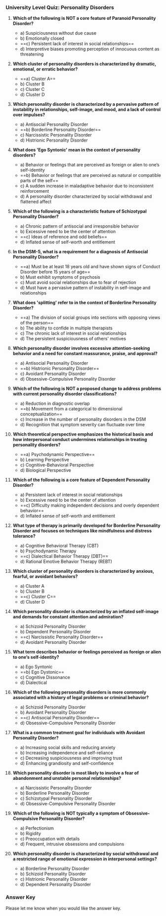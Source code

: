 ### University Level Quiz: Personality Disorders

1. **Which of the following is NOT a core feature of Paranoid Personality Disorder?**
   - a) Suspiciousness without due cause
   - b) Emotionally closed
   - ==c) Persistent lack of interest in social relationships==
   - d) Interpretive biases promoting perception of innocuous content as threatening

2. **Which cluster of personality disorders is characterized by dramatic, emotional, or erratic behavior?**
   - ==a) Cluster A==
   - b) Cluster B
   - c) Cluster C
   - d) Cluster D

3. **Which personality disorder is characterized by a pervasive pattern of instability in relationships, self-image, and mood, and a lack of control over impulses?**
   - a) Antisocial Personality Disorder
   - ==b) Borderline Personality Disorder==
   - c) Narcissistic Personality Disorder
   - d) Histrionic Personality Disorder

4. **What does 'Ego Syntonic' mean in the context of personality disorders?**
   - a) Behavior or feelings that are perceived as foreign or alien to one’s self-identity
   - ==b) Behavior or feelings that are perceived as natural or compatible parts of the self==
   - c) A sudden increase in maladaptive behavior due to inconsistent reinforcement
   - d) A personality disorder characterized by social withdrawal and flattened affect

5. **Which of the following is a characteristic feature of Schizotypal Personality Disorder?**
   - a) Chronic pattern of antisocial and irresponsible behavior
   - b) Excessive need to be the center of attention
   - ==c) Ideas of reference and odd beliefs==
   - d) Inflated sense of self-worth and entitlement

6. **In the DSM-5, what is a requirement for a diagnosis of Antisocial Personality Disorder?**
   - ==a) Must be at least 18 years old and have shown signs of Conduct Disorder before 15 years of age==
   - b) Must exhibit symptoms of psychosis
   - c) Must avoid social relationships due to fear of rejection
   - d) Must have a pervasive pattern of instability in self-image and relationships

7. **What does 'splitting' refer to in the context of Borderline Personality Disorder?**
   - ==a) The division of social groups into sections with opposing views of the person==
   - b) The ability to confide in multiple therapists
   - c) The chronic lack of interest in social relationships
   - d) The persistent suspiciousness of others' motives

8. **Which personality disorder involves excessive attention-seeking behavior and a need for constant reassurance, praise, and approval?**
   - a) Antisocial Personality Disorder
   - ==b) Histrionic Personality Disorder==
   - c) Avoidant Personality Disorder
   - d) Obsessive-Compulsive Personality Disorder

9. **Which of the following is NOT a proposed change to address problems with current personality disorder classifications?**
   - a) Reduction in diagnostic overlap
   - ==b) Movement from a categorical to dimensional conceptualization==
   - c) Increase in the number of personality disorders in the DSM
   - d) Recognition that symptom severity can fluctuate over time

10. **Which theoretical perspective emphasizes the historical basis and how interpersonal conduct undermines relationships in treating personality disorders?**
    - ==a) Psychodynamic Perspective==
    - b) Learning Perspective
    - c) Cognitive-Behavioral Perspective
    - d) Biological Perspective

11. **Which of the following is a core feature of Dependent Personality Disorder?**
    - a) Persistent lack of interest in social relationships
    - b) Excessive need to be the center of attention
    - ==c) Difficulty making independent decisions and overly dependent behavior==
    - d) Inflated sense of self-worth and entitlement

12. **What type of therapy is primarily developed for Borderline Personality Disorder and focuses on techniques like mindfulness and distress tolerance?**
    - a) Cognitive Behavioral Therapy (CBT)
    - b) Psychodynamic Therapy
    - ==c) Dialectical Behavior Therapy (DBT)==
    - d) Rational Emotive Behavior Therapy (REBT)

13. **Which cluster of personality disorders is characterized by anxious, fearful, or avoidant behaviors?**
    - a) Cluster A
    - b) Cluster B
    - ==c) Cluster C==
    - d) Cluster D

14. **Which personality disorder is characterized by an inflated self-image and demands for constant attention and admiration?**
    - a) Schizoid Personality Disorder
    - b) Dependent Personality Disorder
    - ==c) Narcissistic Personality Disorder==
    - d) Avoidant Personality Disorder

15. **What term describes behavior or feelings perceived as foreign or alien to one’s self-identity?**
    - a) Ego Syntonic
    - ==b) Ego Dystonic==
    - c) Cognitive Dissonance
    - d) Dialectical

16. **Which of the following personality disorders is more commonly associated with a history of legal problems or criminal behavior?**
    - a) Schizoid Personality Disorder
    - b) Avoidant Personality Disorder
    - ==c) Antisocial Personality Disorder==
    - d) Obsessive-Compulsive Personality Disorder

17. **What is a common treatment goal for individuals with Avoidant Personality Disorder?**
    - a) Increasing social skills and reducing anxiety
    - b) Increasing independence and self-reliance
    - c) Decreasing suspiciousness and improving trust
    - d) Enhancing grandiosity and self-confidence

18. **Which personality disorder is most likely to involve a fear of abandonment and unstable personal relationships?**
    - a) Narcissistic Personality Disorder
    - b) Borderline Personality Disorder
    - c) Schizotypal Personality Disorder
    - d) Obsessive-Compulsive Personality Disorder

19. **Which of the following is NOT typically a symptom of Obsessive-Compulsive Personality Disorder?**
    - a) Perfectionism
    - b) Rigidity
    - c) Preoccupation with details
    - d) Frequent, intrusive obsessions and compulsions

20. **Which personality disorder is characterized by social withdrawal and a restricted range of emotional expression in interpersonal settings?**
    - a) Borderline Personality Disorder
    - b) Schizoid Personality Disorder
    - c) Histrionic Personality Disorder
    - d) Dependent Personality Disorder

### Answer Key

Please let me know when you would like the answer key.